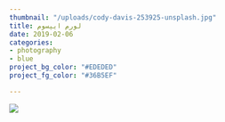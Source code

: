 ```yaml
---
thumbnail: "/uploads/cody-davis-253925-unsplash.jpg"
title: لورم ایپسوم
date: 2019-02-06
categories:
- photography
- blue
project_bg_color: "#EDEDED"
project_fg_color: "#36B5EF"

---
```

![](/uploads/cody-davis-253925-unsplash.jpg)